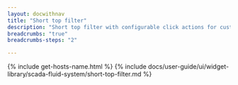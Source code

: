 ```yaml
---
layout: docwithnav
title: "Short top filter"
description: "Short top filter with configurable click actions for custom operations, dashboard manipulation, etc."
breadcrumbs: "true"
breadcrumbs-steps: "2"

---
```

{% include get-hosts-name.html %}
{% include docs/user-guide/ui/widget-library/scada-fluid-system/short-top-filter.md %}
